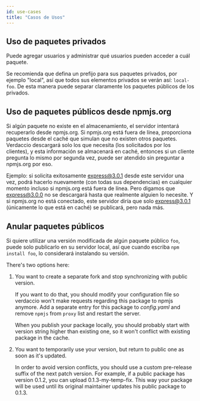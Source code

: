 ```yaml
---
id: use-cases
title: "Casos de Usos"
---
```

## Uso de paquetes privados

Puede agregar usuarios y administrar qué usuarios pueden acceder a cuál paquete.

Se recomienda que defina un prefijo para sus paquetes privados, por ejemplo "local", así que todos sus elementos privados se verán así: `local-foo`. De esta manera puede separar claramente los paquetes públicos de los privados.

## Uso de paquetes públicos desde npmjs.org

Si algún paquete no existe en el almacenamiento, el servidor intentará recuperarlo desde npmjs.org. Si npmjs.org está fuera de línea, proporciona paquetes desde el caché que simulan que no existen otros paquetes. Verdaccio descargará solo los que necesita (los solicitados por los clientes), y esta información se almacenará en caché, entonces si un cliente pregunta lo mismo por segunda vez, puede ser atendido sin preguntar a npmjs.org por eso.

Ejemplo: si solicita exitosamente express@3.0.1 desde este servidor una vez, podrá hacerlo nuevamente (con todas sus dependencias) en cualquier momento incluso si npmjs.org está fuera de línea. Pero digamos que express@3.0.0 no se descargará hasta que realmente alguien lo necesite. Y si npmjs.org no está conectado, este servidor diría que solo express@3.0.1 (únicamente lo que está en caché) se publicará, pero nada más.

## Anular paquetes públicos

Si quiere utilizar una versión modificada de algún paquete público `foo`, puede solo publicarlo en su servidor local, así que cuando escriba `npm install foo`, lo considerará instalando su versión.

There's two options here:

1. You want to create a separate fork and stop synchronizing with public version.
    
    If you want to do that, you should modify your configuration file so verdaccio won't make requests regarding this package to npmjs anymore. Add a separate entry for this package to *config.yaml* and remove `npmjs` from `proxy` list and restart the server.
    
    When you publish your package locally, you should probably start with version string higher than existing one, so it won't conflict with existing package in the cache.

2. You want to temporarily use your version, but return to public one as soon as it's updated.
    
    In order to avoid version conflicts, you should use a custom pre-release suffix of the next patch version. For example, if a public package has version 0.1.2, you can upload 0.1.3-my-temp-fix. This way your package will be used until its original maintainer updates his public package to 0.1.3.